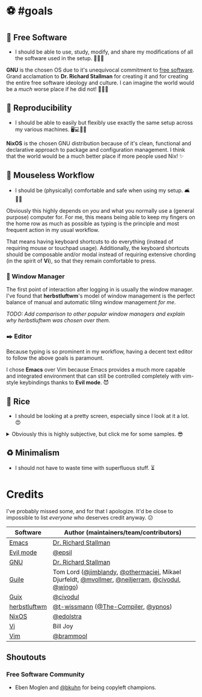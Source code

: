 <!-- vim: syntax=off
-->
# ⚽ #goals

## 🚀 Free Software

- I should be able to use, study, modify, and share my modifications of all the
  software used in the setup. 🙈🙉🙊

**GNU** is the chosen OS due to it's unequivocal commitment to [free
software][free-sw]. Grand acclamation to **Dr. Richard Stallman** for creating
it and for creating the entire free software ideology and culture. I can
imagine the world would be a *much* worse place if he did not! 👏👏👏

[free-sw]: https://www.gnu.org/philosophy/free-sw.en.html

## 🥗 Reproducibility

- I should be able to easily but flexibly use exactly the same setup across my
  various machines. 🖥️💻👩‍💻

**NixOS** is the chosen GNU distribution because of it's clean, functional and
declarative approach to package and configuration management. I think that the
world would be a much better place if more people used Nix! ✨

## 💅 Mouseless Workflow

- I should be (physically) comfortable and safe when using my setup. 🛋️💆‍♀️

Obviously this highly depends on *you* and what you normally use a (general
purpose) computer for. For me, this means being able to keep my fingers on the
home row as much as possible as typing is the principle and most frequent
action in my usual workflow.

That means having keyboard shortcuts to do everything (instead of requiring
mouse or touchpad usage). Additionally, the keyboard shortcuts should be
composable and/or modal instead of requiring extensive chording (in the spirit
of **Vi**), so that they remain comfortable to press.

### 🏨 Window Manager

The first point of interaction after logging in is usually the window manager.
I've found that **herbstluftwm**'s model of window management is the perfect
balance of manual and automatic tiling window management *for me*.

*TODO: Add comparison to other popular window managers and explain why
herbstluftwm was chosen over them.*

### ✒️ Editor

Because typing is so prominent in my workflow, having a decent text editor to
follow the above goals is paramount.

I chose **Emacs** over Vim because Emacs provides a much more capable and
integrated environment that can still be controlled completely with vim-style
keybindings thanks to **Evil mode**. 😈

## 💄 Rice

- I should be looking at a pretty screen, especially since I look at it a lot.
  😍

<details>
  <summary>Obviously this is highly subjective, but click me for some samples.
  😎</summary>

  *TODO: Add screenshots here.*
</details>

## ♻️ Minimalism

- I should not have to waste time with superfluous stuff. ⏳

# Credits

I've probably missed some, and for that I apologize. It'd be close to
impossible to list *everyone* who deserves credit anyway. 😕

Software       | Author (maintainers/team/contributors)
--------       | --------------------------------------
[Emacs]        | [Dr. Richard Stallman][rms]
[Evil mode]    | [@epsil]
[GNU]          | [Dr. Richard Stallman][rms]
[Guile]        | Tom Lord ([@jimblandy], [@othermaciej], Mikael Djurfeldt, [@mvollmer], [@neiljerram], [@civodul], [@wingo])
[Guix]         | [@civodul]
[herbstluftwm] | [@t-wissmann] ([@The-Compiler], [@ypnos])
[NixOS]        | [@edolstra]
[Vi]           | Bill Joy
[Vim]          | [@brammool]

[@brammool]:     https://github.com/brammool
[@civodul]:      https://github.com/civodul
[@edolstra]:     https://github.com/edolstra
[@epsil]:        https://github.com/epsil
[@jimblandy]:    https://github.com/jimblandy
[@mvollmer]:     https://github.com/mvollmer
[@neiljerram]:   https://github.com/neiljerram
[@othermaciej]:  https://github.com/othermaciej
[@t-wissmann]:   https://github.com/t-wissmann
[@The-Compiler]: https://github.com/The-Compiler
[@wingo]:        https://github.com/wingo
[@ypnos]:        https://github.com/ypnos
[Emacs]:         https://www.gnu.org/software/emacs
[Evil Mode]:     https://github.com/emacs-evil/evil
[GNU]:           https://www.gnu.org/gnu/gnu.en.html
[Guile]:         https://www.gnu.org/software/guile/
[Guix]:          https://www.gnu.org/software/guix/
[herbstluftwm]:  http://www.herbstluftwm.org
[NixOS]:         https://nixos.org
[rms]:           https://stallman.org/
[Vi]:            https://en.wikipedia.org/wiki/Vi
[Vim]:           http://www.vim.org/

## Shoutouts

### Free Software Community

- Eben Moglen and [@bkuhn] for being copyleft champions.

[@bkuhn]: https://github.com/bkuhn
